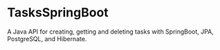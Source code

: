 # TasksSpringBoot
A Java API for creating, getting and deleting tasks with SpringBoot, JPA, PostgreSQL, and Hibernate.
